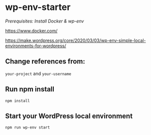 # wp-env-starter

*Prerequisites: Install Docker & wp-env*

https://www.docker.com/

https://make.wordpress.org/core/2020/03/03/wp-env-simple-local-environments-for-wordpress/

## Change references from:
```your-project``` and `your-username`

## Run npm install
``npm install``

## Start your WordPress local environment
 `npm run wp-env start`
